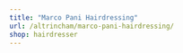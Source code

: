 ```yaml
---
title: "Marco Pani Hairdressing"
url: /altrincham/marco-pani-hairdressing/
shop: hairdresser
---
```

